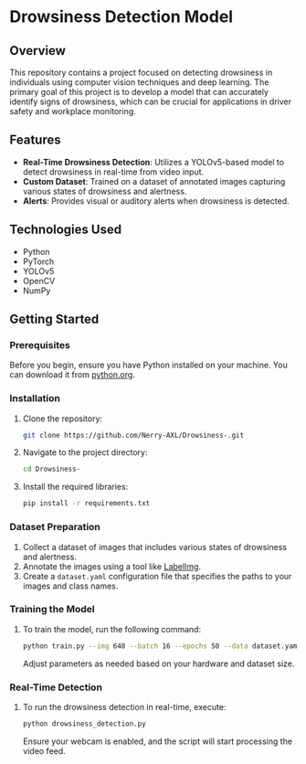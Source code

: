 # Drowsiness Detection Model

## Overview

This repository contains a project focused on detecting drowsiness in individuals using computer vision techniques and deep learning. The primary goal of this project is to develop a model that can accurately identify signs of drowsiness, which can be crucial for applications in driver safety and workplace monitoring.

## Features

- **Real-Time Drowsiness Detection**: Utilizes a YOLOv5-based model to detect drowsiness in real-time from video input.
- **Custom Dataset**: Trained on a dataset of annotated images capturing various states of drowsiness and alertness.
- **Alerts**: Provides visual or auditory alerts when drowsiness is detected.

## Technologies Used

- Python
- PyTorch
- YOLOv5
- OpenCV
- NumPy

## Getting Started

### Prerequisites

Before you begin, ensure you have Python installed on your machine. You can download it from [python.org](https://www.python.org/downloads/).

### Installation

1. Clone the repository:
   ```bash
   git clone https://github.com/Nerry-AXL/Drowsiness-.git
   ```
2. Navigate to the project directory:
   ```bash
   cd Drowsiness-
   ```
3. Install the required libraries:
   ```bash
   pip install -r requirements.txt
   ```

### Dataset Preparation

1. Collect a dataset of images that includes various states of drowsiness and alertness.
2. Annotate the images using a tool like [LabelImg](https://github.com/tzutalin/labelImg).
3. Create a `dataset.yaml` configuration file that specifies the paths to your images and class names.

### Training the Model

1. To train the model, run the following command:
   ```bash
   python train.py --img 640 --batch 16 --epochs 50 --data dataset.yaml --weights yolov5s.pt
   ```
   Adjust parameters as needed based on your hardware and dataset size.

### Real-Time Detection

1. To run the drowsiness detection in real-time, execute:
   ```bash
   python drowsiness_detection.py
   ```
   Ensure your webcam is enabled, and the script will start processing the video feed.
